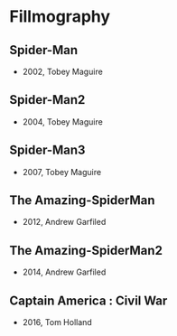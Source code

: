 # Fillmography

## Spider-Man

- 2002, Tobey Maguire

## Spider-Man2

- 2004, Tobey Maguire

## Spider-Man3

- 2007, Tobey Maguire

## The Amazing-SpiderMan

- 2012, Andrew Garfiled

## The Amazing-SpiderMan2

- 2014, Andrew Garfiled

## Captain America : Civil War

- 2016, Tom Holland